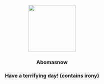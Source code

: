 <p align="center">
    <img src="https://raw.githubusercontent.com/PokeAPI/sprites/master/sprites/pokemon/460.png" width="150" height="150">
</p>
<h3 align="center"> <b>Abomasnow</b></h3>
<h3 align="center">Have a terrifying day! (contains irony)</h3>
